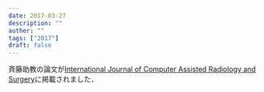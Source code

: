 ```yaml
---
date: 2017-03-27
description: ""
auther: ""
tags: ["2017"]
draft: false
---
```

斉藤助教の論文が[International Journal of Computer Assisted Radiology and Surgery](https://link.springer.com/article/10.1007/s11548-017-1571-z)に掲載されました．
<!--more-->
